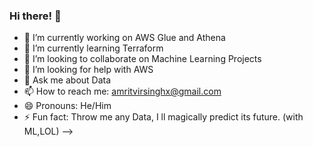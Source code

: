 ### Hi there! 👋

- 🔭 I’m currently working on AWS Glue and Athena
- 🌱 I’m currently learning Terraform
- 👯 I’m looking to collaborate on Machine Learning Projects
- 🤔 I’m looking for help with AWS
- 💬 Ask me about Data
- 📫 How to reach me: amritvirsinghx@gmail.com
- 😄 Pronouns: He/Him
- ⚡ Fun fact: Throw me any Data, I ll magically predict its future. (with ML,LOL)
-->
